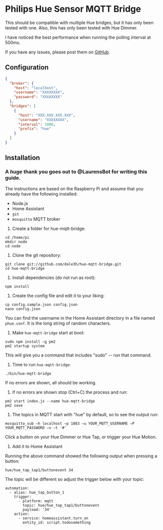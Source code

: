 # Philips Hue Sensor MQTT Bridge

This should be compatible with multiple Hue bridges, but it has only been tested
with one. Also, this has only been tested with Hue Dimmer.

I have noticed the best performance when running the polling interval at 500ms.

If you have any issues, please post them on
[GitHub](https://github.com/dale3h/hue-mqtt-bridge/issues).

## Configuration

```json
{
  "broker": {
    "host": "localhost",
    "username": "XXXXXXXX",
    "password": "XXXXXXXX"
  },
  "bridges": [
    {
      "host": "XXX.XXX.XXX.XXX",
      "username": "XXXXXXXX",
      "interval": 1000,
      "prefix": "hue"
    }
  ]
}
```

## Installation

### A ***huge*** thank you goes out to @LaurensBot for writing this guide.

The instructions are based on the Raspberry Pi and assume that you already have
the following installed:

  * Node.js
  * Home Assistant
  * `git`
  * `mosquitto` MQTT broker

1. Create a folder for hue-mqtt-bridge:

  ```
  cd /home/pi
  mkdir node
  cd node
  ```

1. Clone the git repository:

  ```
  git clone git://github.com/dale3h/hue-mqtt-bridge.git
  cd hue-mqtt-bridge
  ```

1. Install dependencies (do not run as root):

  ```
  npm install
  ```

1. Create the config file and edit it to your liking:

  ```
  cp config.sample.json config.json
  nano config.json
  ```

  You can find the username in the Home Assistant directory in a file named `phue.conf`. It is the long string of random characters.

1. Make `hue-mqtt-bridge` start at boot:

  ```
  sudo npm install –g pm2
  pm2 startup system
  ```

  This will give you a command that includes "sudo" -- run that command.

1. Time to run `hue-mqtt-bridge`:

  ```
  ./bin/hue-mqtt-bridge
  ```

  If no errors are shown, all should be working.

1. If no errors are shown stop (Ctrl+C) the process and run:

  ```
  pm2 start index.js --name hue-mqtt-bridge
  pm2 save
  ```

1. The topics in MQTT start with "hue" by default, so to see the output run:

  ```
  mosquitto_sub –h localhost –p 1883 –u YOUR_MQTT_USERNAME –P YOUR_MQTT_PASSWORD –v –t '#'
  ```

  Click a button on your Hue Dimmer or Hue Tap, or trigger your Hue Motion.

1. Add it to Home Assistant

  Running the above command showed the following output when pressing a button:

  ```
  hue/hue_tap_tap1/buttonevent 34
  ```

  The topic will be different so adjust the trigger below with your topic:

  ```
  automation:
    - alias: hue_tap_button_1
      trigger:
        - platform: mqtt
          topic: hue/hue_tap_tap1/buttonevent
          payload: '34'
      action:
        - service: homeassistant.turn_on
          entity_id: script.todosomething
  ```
